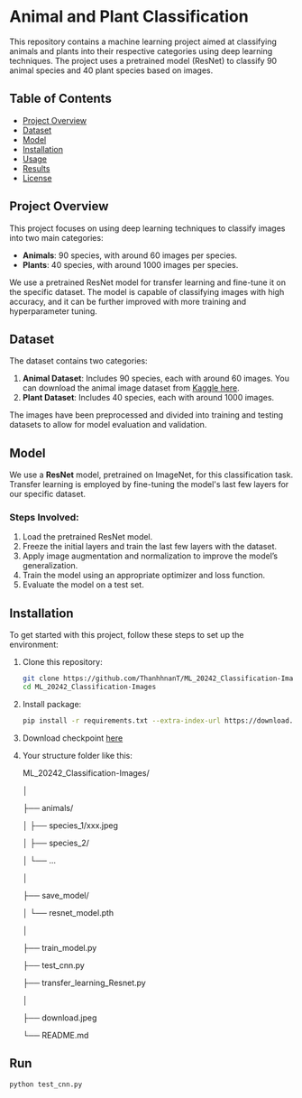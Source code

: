 # Animal and Plant Classification

This repository contains a machine learning project aimed at classifying animals and plants into their respective categories using deep learning techniques. The project uses a pretrained model (ResNet) to classify 90 animal species and 40 plant species based on images.

## Table of Contents
- [Project Overview](#project-overview)
- [Dataset](#dataset)
- [Model](#model)
- [Installation](#installation)
- [Usage](#usage)
- [Results](#results)
- [License](#license)

## Project Overview

This project focuses on using deep learning techniques to classify images into two main categories:
- **Animals**: 90 species, with around 60 images per species.
- **Plants**: 40 species, with around 1000 images per species.

We use a pretrained ResNet model for transfer learning and fine-tune it on the specific dataset. The model is capable of classifying images with high accuracy, and it can be further improved with more training and hyperparameter tuning.

## Dataset

The dataset contains two categories:
1. **Animal Dataset**: Includes 90 species, each with around 60 images. You can download the animal image dataset from [Kaggle here](https://www.kaggle.com/datasets/iamsouravbanerjee/animal-image-dataset-90-different-animals?fbclid=IwZXh0bgNhZW0CMTEAAR0ySIR54WfGRIcGmXChwsUK6ubh56x2AfwhbR0G_OCybZ2Nwu62LsyQopo_aem_JZBy9FKiNqLniZFTuOjRHg).
2. **Plant Dataset**: Includes 40 species, each with around 1000 images.

The images have been preprocessed and divided into training and testing datasets to allow for model evaluation and validation.


## Model

We use a **ResNet** model, pretrained on ImageNet, for this classification task. Transfer learning is employed by fine-tuning the model's last few layers for our specific dataset.

### Steps Involved:
1. Load the pretrained ResNet model.
2. Freeze the initial layers and train the last few layers with the dataset.
3. Apply image augmentation and normalization to improve the model’s generalization.
4. Train the model using an appropriate optimizer and loss function.
5. Evaluate the model on a test set.

## Installation

To get started with this project, follow these steps to set up the environment:

1. Clone this repository:
   ```bash
   git clone https://github.com/ThanhhnanT/ML_20242_Classification-Images.gitProject_Machine_2024.2
   cd ML_20242_Classification-Images
2. Install package:
   ```bash
   pip install -r requirements.txt --extra-index-url https://download.pytorch.org/whl/cu126
3. Download checkpoint [here](https://drive.google.com/drive/folders/1gJBBemxc0vCnqhe69FtZ4jUpNTWXLXPT?usp=sharing)
4. Your structure folder like this:

      ML_20242_Classification-Images/

      │

      ├── animals/                                                        

      │   ├── species_1/xxx.jpeg

      │   ├── species_2/

      │   └── ...

      │

      ├── save_model/                                                         

      │   └── resnet_model.pth

      │

      ├── train_model.py                                                    


      ├── test_cnn.py                                                

      ├── transfer_learning_Resnet.py                                    

      │

      ├── download.jpeg                                                       

      └── README.md                                                            


## Run
   ```bash
   python test_cnn.py
